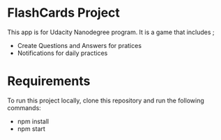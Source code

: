 # FlashCards Project

This app is for Udacity Nanodegree program. It is a game that includes ;

- Create Questions and Answers for pratices
- Notifications for daily practices

# Requirements
To run this project locally, clone this repository and run the following commands:
- npm install
- npm start